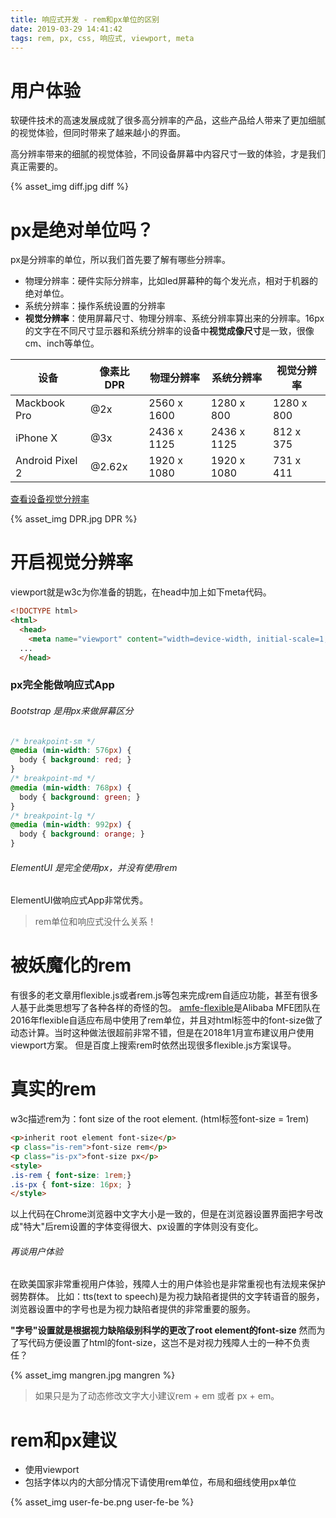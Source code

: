 ```yaml
---
title: 响应式开发 - rem和px单位的区别
date: 2019-03-29 14:41:42
tags: rem, px, css, 响应式, viewport, meta
---
```


# 用户体验

软硬件技术的高速发展成就了很多高分辨率的产品，这些产品给人带来了更加细腻的视觉体验，但同时带来了越来越小的界面。

高分辨率带来的细腻的视觉体验，不同设备屏幕中内容尺寸一致的体验，才是我们真正需要的。

{% asset_img diff.jpg diff %}

# px是绝对单位吗？

px是分辨率的单位，所以我们首先要了解有哪些分辨率。

* 物理分辨率：硬件实际分辨率，比如led屏幕种的每个发光点，相对于机器的绝对单位。
* 系统分辨率：操作系统设置的分辨率
* **视觉分辨率**：使用屏幕尺寸、物理分辨率、系统分辨率算出来的分辨率。16px的文字在不同尺寸显示器和系统分辨率的设备中**视觉成像尺寸**是一致，很像cm、inch等单位。

| 设备 | 像素比 DPR | 物理分辨率 | 系统分辨率 | **视觉分辨率** |
| --- | --- | --- | --- | --- |
| Mackbook Pro | @2x | 2560 x 1600 | 1280 x 800  | 1280 x 800 |
| iPhone X | @3x | 2436 x 1125 | 2436 x 1125 | 812 x 375 |
| Android Pixel 2 | @2.62x | 1920 x 1080 | 1920 x 1080 | 731 x 411 |
[查看设备视觉分辨率](http://viewportsizes.com/mine/)

{% asset_img DPR.jpg DPR %}

# 开启视觉分辨率

viewport就是w3c为你准备的钥匙，在head中加上如下meta代码。

```html
<!DOCTYPE html>
<html>
  <head>
    <meta name="viewport" content="width=device-width, initial-scale=1, maximum-scale=1">
  ...
  </head>
```

### px完全能做响应式App

###### Bootstrap 是用px来做屏幕区分

```css
/* breakpoint-sm */
@media (min-width: 576px) {
  body { background: red; }
}
/* breakpoint-md */
@media (min-width: 768px) {
  body { background: green; }
}
/* breakpoint-lg */
@media (min-width: 992px) {
  body { background: orange; }
}
```

###### ElementUI 是完全使用px，并没有使用rem
ElementUI做响应式App非常优秀。

> rem单位和响应式没什么关系！

# 被妖魔化的rem

有很多的老文章用flexible.js或者rem.js等包来完成rem自适应功能，甚至有很多人基于此类思想写了各种各样的奇怪的包。
[amfe-flexible](https://github.com/amfe/lib-flexible)是Alibaba MFE团队在2016年flexible自适应布局中使用了rem单位，并且对html标签中的font-size做了动态计算。当时这种做法很超前非常不错，但是在2018年1月宣布建议用户使用viewport方案。
但是百度上搜索rem时依然出现很多flexible.js方案误导。

# 真实的rem

w3c描述rem为：font size of the root element. (html标签font-size = 1rem)

```html
<p>inherit root element font-size</p>
<p class="is-rem">font-size rem</p>
<p class="is-px">font-size px</p>
<style>
.is-rem { font-size: 1rem;}
.is-px { font-size: 16px; }
</style>
```
以上代码在Chrome浏览器中文字大小是一致的，但是在浏览器设置界面把字号改成"特大"后rem设置的字体变得很大、px设置的字体则没有变化。

###### 再谈用户体验
在欧美国家非常重视用户体验，残障人士的用户体验也是非常重视也有法规来保护弱势群体。
比如：tts(text to speech)是为视力缺陷者提供的文字转语音的服务，浏览器设置中的字号也是为视力缺陷者提供的非常重要的服务。

**"字号"设置就是根据视力缺陷级别科学的更改了root element的font-size**
然而为了写代码方便设置了html的font-size，这岂不是对视力残障人士的一种不负责任？

{% asset_img mangren.jpg mangren %}

> 如果只是为了动态修改文字大小建议rem + em 或者 px + em。

# rem和px建议

* 使用viewport
* 包括字体以内的大部分情况下请使用rem单位，布局和细线使用px单位

{% asset_img user-fe-be.png user-fe-be %}

